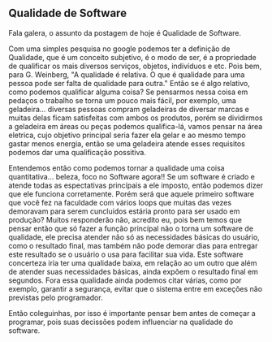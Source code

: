 ## Qualidade de Software

Fala galera, o assunto da postagem de hoje é Qualidade de Software. 

Com uma simples pesquisa no google podemos ter a definição de Qualidade, que é um conceito subjetivo, é o modo de ser, é a propriedade de qualificar os mais diversos serviços, objetos, indivíduos e etc. Pois bem, para  G. Weinberg, "A qualidade é relativa. O que é qualidade para uma pessoa pode ser falta de qualidade para outra." Então se é algo relativo, como podemos qualificar alguma coisa? Se pensarmos nessa coisa em pedaços o trabalho se torna um pouco mais fácil, por exemplo, uma geladeira... diversas pessoas compram geladeiras de diversar marcas e muitas delas ficam satisfeitas com ambos os produtos, porém se dividirmos a geladeira em áreas ou peças podemos qualifica-lá, vamos pensar na área eletrica, cujo objetivo principal seria fazer ela gelar e ao mesmo tempo gastar menos energia, então se uma geladeira atende esses requisitos podemos dar uma qualificação possitiva. 



Entendemos então como podemos tornar a qualidade uma coisa quantitativa... beleza, foco no Software agora!! Se um software é criado e atende todas as espectativas princípais a ele imposto, então podemos dizer que ele funciona corretamente. Porém será que aquele primeiro software que você fez na faculdade com vários loops que muitas das vezes demoravam para serem cuncluidos estária pronto para ser usado em produção? Muitos responderão não, acredito eu, pois bem temos que pensar então que só fazer a função princípal não o torna um software de qualidade, ele precisa atender não só as necessidades básicas do usuário, como o resultado final, mas também não pode demorar dias para entregar este resultado se o usuário o usa para facilitar sua vida. Este software concerteza iria ter uma qualidade baixa, em relação ao um outro que além de atender suas necessidades básicas, ainda expõem o resultado final em segundos. Fora essa qualidade ainda podemos citar várias, como por exemplo, garantir a segurança, evitar que o sistema entre em exceções não previstas pelo programador.

Então coleguinhas, por isso é importante pensar bem antes de começar a programar, pois suas decissões podem influenciar na qualidade do software.
